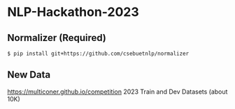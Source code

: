 # NLP-Hackathon-2023

## Normalizer (Required)
``` 
$ pip install git+https://github.com/csebuetnlp/normalizer
```
## New Data
https://multiconer.github.io/competition
2023 Train and Dev Datasets (about 10K)

